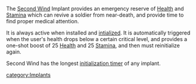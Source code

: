 The [Second Wind](Second_Wind.md "wikilink") Implant provides an emergency
reserve of [Health](Health.md "wikilink") and [Stamina](Stamina.md "wikilink")
which can revive a soldier from near-death, and provide time to find
proper medical attention.

It is always active when installed and
[intialized](Initialization_timer.md "wikilink"). It is automatically
triggered when the user's health drops below a certain critical level,
and provides a one-shot boost of 25 [Health](Health.md "wikilink") and 25
[Stamina](Stamina.md "wikilink"), and then must reinitialize again.

Second Wind has the longest [initialization
timer](initialization_timer.md "wikilink") of any implant.

[category:Implants](category:Implants.md "wikilink")
